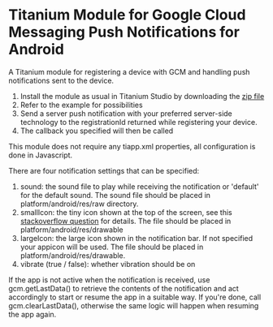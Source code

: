 # Titanium Module for Google Cloud Messaging Push Notifications for Android #

A Titanium module for registering a device with GCM and handling push notifications sent to the device.

1. Install the module as usual in Titanium Studio by downloading the [zip file](https://github.com/morinel/gcmpush/releases/download/1.0/nl.vanvianen.android.gcm-android-1.0.zip)
1. Refer to the example for possibilities
1. Send a server push notification with your preferred server-side technology to the registrationId returned while registering your device.
1. The callback you specified will then be called

This module does not require any tiapp.xml properties, all configuration is done in Javascript.

There are four notification settings that can be specified:

1. sound: the sound file to play while receiving the notification or 'default' for the default sound. The sound file should be placed in platform/android/res/raw directory.
1. smallIcon: the tiny icon shown at the top of the screen, see this [stackoverflow question](http://stackoverflow.com/questions/28387602/notification-bar-icon-turns-white-in-android-5-lollipop) for details. The file should be placed in platform/android/res/drawable 
1. largeIcon: the large icon shown in the notification bar. If not specified your appicon will be used. The file should be placed in platform/android/res/drawable.
1. vibrate (true / false): whether vibration should be on 


If the app is not active when the notification is received, use gcm.getLastData() to retrieve the contents of the notification and act accordingly to start or resume the app in a suitable way. If you're done, call gcm.clearLastData(), otherwise the same logic will happen when resuming the app again.
